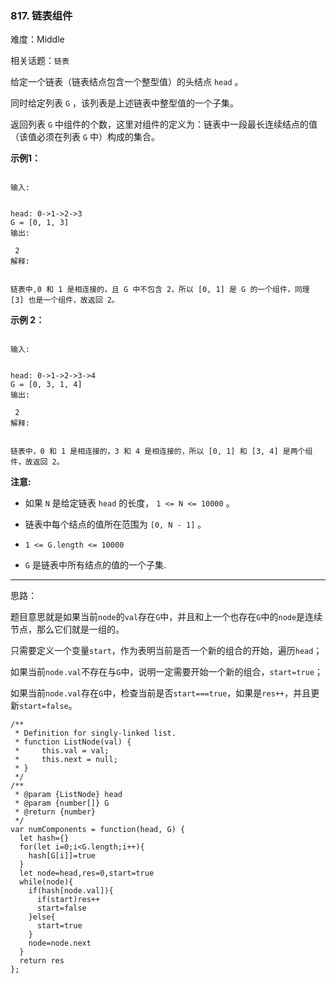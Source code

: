 ### 817. 链表组件

难度：Middle

相关话题：`链表`

给定一个链表（链表结点包含一个整型值）的头结点 `head` 。



同时给定列表 `G` ，该列表是上述链表中整型值的一个子集。



返回列表 `G` 中组件的个数，这里对组件的定义为：链表中一段最长连续结点的值（该值必须在列表 `G` 中）构成的集合。



**示例1：** 





```

输入:

 
head: 0->1->2->3
G = [0, 1, 3]
输出:

 2
解释:

 
链表中,0 和 1 是相连接的，且 G 中不包含 2，所以 [0, 1] 是 G 的一个组件，同理 [3] 也是一个组件，故返回 2。
```


**示例 2：** 





```

输入:

 
head: 0->1->2->3->4
G = [0, 3, 1, 4]
输出:

 2
解释:

 
链表中，0 和 1 是相连接的，3 和 4 是相连接的，所以 [0, 1] 和 [3, 4] 是两个组件，故返回 2。
```


**注意:** 




* 如果 `N` 是给定链表 `head` 的长度， `1 <= N <= 10000` 。

* 链表中每个结点的值所在范围为 `[0, N - 1]` 。

* `1 <= G.length <= 10000`

* `G`  是链表中所有结点的值的一个子集.






-----

思路：

题目意思就是如果当前`node`的`val`存在`G`中，并且和上一个也存在`G`中的`node`是连续节点，那么它们就是一组的。

只需要定义一个变量`start`，作为表明当前是否一个新的组合的开始，遍历`head`；

如果当前`node.val`不存在与`G`中，说明一定需要开始一个新的组合，`start=true`；

如果当前`node.val`存在`G`中，检查当前是否`start===true`，如果是`res++`，并且更新`start=false`。


```
/**
 * Definition for singly-linked list.
 * function ListNode(val) {
 *     this.val = val;
 *     this.next = null;
 * }
 */
/**
 * @param {ListNode} head
 * @param {number[]} G
 * @return {number}
 */
var numComponents = function(head, G) {
  let hash={}
  for(let i=0;i<G.length;i++){
    hash[G[i]]=true
  }
  let node=head,res=0,start=true
  while(node){
    if(hash[node.val]){
      if(start)res++
      start=false
    }else{
      start=true
    }
    node=node.next
  }
  return res
};



```

